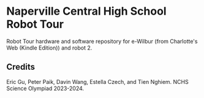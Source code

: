 # Naperville Central High School Robot Tour
Robot Tour hardware and software repository for e-Wilbur (from Charlotte's Web (Kindle Edition)) and robot 2.

## Credits
Eric Gu, Peter Paik, Davin Wang, Estella Czech, and Tien Nghiem. NCHS Science Olympiad 2023-2024.
